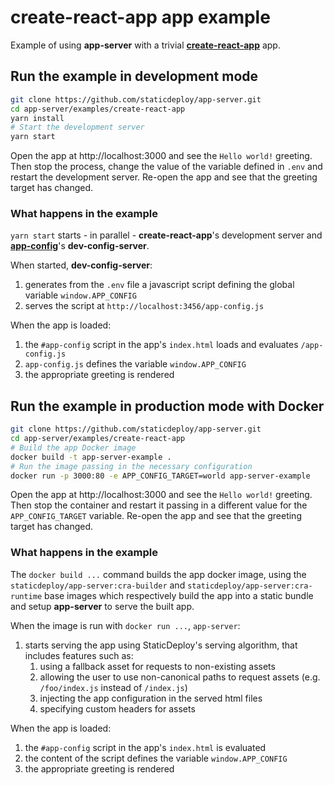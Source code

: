 # create-react-app app example

Example of using **app-server** with a trivial
[**create-react-app**](https://github.com/facebook/create-react-app) app.

## Run the example in development mode

```sh
git clone https://github.com/staticdeploy/app-server.git
cd app-server/examples/create-react-app
yarn install
# Start the development server
yarn start
```

Open the app at http://localhost:3000 and see the `Hello world!` greeting. Then
stop the process, change the value of the variable defined in `.env` and restart
the development server. Re-open the app and see that the greeting target has
changed.

### What happens in the example

`yarn start` starts - in parallel - **create-react-app**'s development server
and [**app-config**](https://github.com/staticdeploy/app-config)'s
**dev-config-server**.

When started, **dev-config-server**:

1.  generates from the `.env` file a javascript script defining the global
    variable `window.APP_CONFIG`
2.  serves the script at `http://localhost:3456/app-config.js`

When the app is loaded:

1.  the `#app-config` script in the app's `index.html` loads and evaluates
    `/app-config.js`
2.  `app-config.js` defines the variable `window.APP_CONFIG`
3.  the appropriate greeting is rendered

## Run the example in production mode with Docker

```sh
git clone https://github.com/staticdeploy/app-server.git
cd app-server/examples/create-react-app
# Build the app Docker image
docker build -t app-server-example .
# Run the image passing in the necessary configuration
docker run -p 3000:80 -e APP_CONFIG_TARGET=world app-server-example
```

Open the app at http://localhost:3000 and see the `Hello world!` greeting. Then
stop the container and restart it passing in a different value for the
`APP_CONFIG_TARGET` variable. Re-open the app and see that the greeting target
has changed.

### What happens in the example

The `docker build ...` command builds the app docker image, using the
`staticdeploy/app-server:cra-builder` and `staticdeploy/app-server:cra-runtime`
base images which respectively build the app into a static bundle and setup
**app-server** to serve the built app.

When the image is run with `docker run ...`, `app-server`:

1.  starts serving the app using StaticDeploy's serving algorithm, that includes
    features such as:
    1. using a fallback asset for requests to non-existing assets
    2. allowing the user to use non-canonical paths to request assets (e.g.
       `/foo/index.js` instead of `/index.js`)
    3. injecting the app configuration in the served html files
    4. specifying custom headers for assets

When the app is loaded:

1.  the `#app-config` script in the app's `index.html` is evaluated
2.  the content of the script defines the variable `window.APP_CONFIG`
3.  the appropriate greeting is rendered
